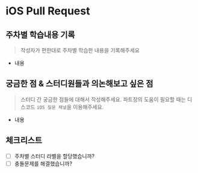 # iOS Pull Request

## 주차별 학습내용 기록

> 작성자가 편한대로 주차별 학습한 내용을 기록해주세요

- 내용

## 궁금한 점 & 스터디원들과 의논해보고 싶은 점

> 스터디 간 궁금한 점들에 대해서 작성해주세요.
> 파트장의 도움이 필요할 때는 디스코드 `iOS 질문 채널`을 이용해주세요.

- 내용

## 체크리스트

- [ ] 주차별 스터디 라벨을 할당했습니까?
- [ ] 충돌문제를 해결했습니까?
